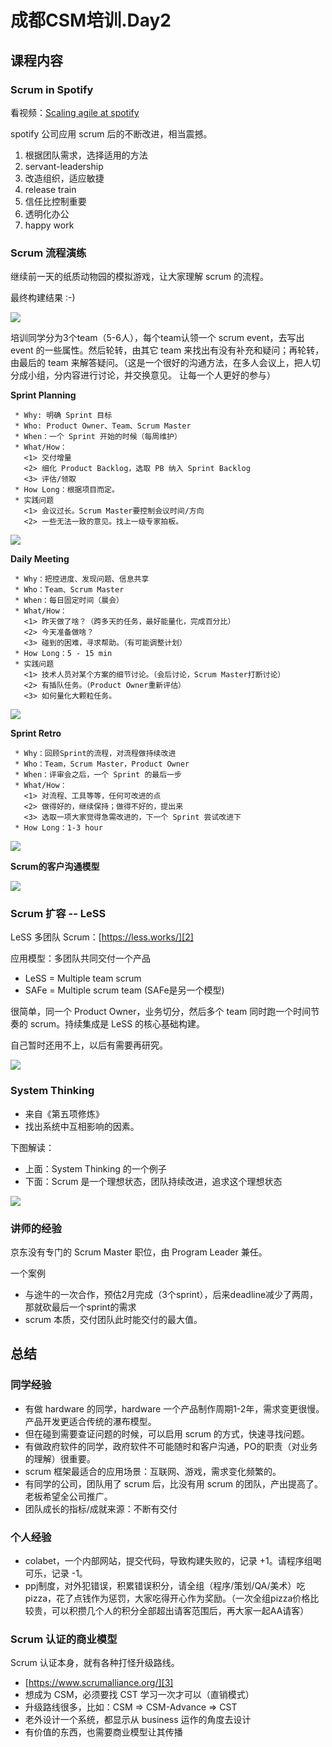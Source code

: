 # 成都CSM培训.Day2

## 课程内容

### Scrum in Spotify

看视频：[Scaling agile at spotify][1]

spotify 公司应用 scrum 后的不断改进，相当震撼。

 1. 根据团队需求，选择适用的方法
 2. servant-leadership
 3. 改造组织，适应敏捷
 4. release train
 5. 信任比控制重要
 6. 透明化办公
 7. happy work


### Scrum 流程演练

继续前一天的纸质动物园的模拟游戏，让大家理解 scrum 的流程。

最终构建结果 :-)

![](2018_04_13_scrum_master_day_2_image_01.png)

培训同学分为3个team（5-6人），每个team认领一个 scrum event，去写出 event 的一些属性。然后轮转，由其它 team 来找出有没有补充和疑问；再轮转，由最后的 team 来解答疑问。（这是一个很好的沟通方法，在多人会议上，把人切分成小组，分内容进行讨论，并交换意见。
让每一个人更好的参与）

**Sprint Planning**

```
 * Why: 明确 Sprint 目标
 * Who: Product Owner、Team、Scrum Master
 * When：一个 Sprint 开始的时候（每周维护）
 * What/How：
   <1> 交付增量
   <2> 细化 Product Backlog，选取 PB 纳入 Sprint Backlog
   <3> 评估/领取
 * How Long：根据项目而定。
 * 实践问题
   <1> 会议过长。Scrum Master要控制会议时间/方向
   <2> 一些无法一致的意见。找上一级专家拍板。
```

![](2018_04_13_scrum_master_day_2_image_02.png)

**Daily Meeting**

```
 * Why：把控进度、发现问题、信息共享
 * Who：Team、Scrum Master
 * When：每日固定时间（晨会）
 * What/How：
   <1> 昨天做了啥？（跨多天的任务，最好能量化，完成百分比）
   <2> 今天准备做啥？
   <3> 碰到的困难，寻求帮助。（有可能调整计划）
 * How Long：5 - 15 min
 * 实践问题
   <1> 技术人员对某个方案的细节讨论。（会后讨论，Scrum Master打断讨论）
   <2> 有插队任务。（Product Owner重新评估）
   <3> 如何量化大颗粒任务。
```

![](2018_04_13_scrum_master_day_2_image_03.png)

**Sprint Retro**

```
 * Why：回顾Sprint的流程，对流程做持续改进
 * Who：Team，Scrum Master，Product Owner
 * When：评审会之后，一个 Sprint 的最后一步
 * What/How：
   <1> 对流程、工具等等，任何可改进的点
   <2> 做得好的，继续保持；做得不好的，提出来
   <3> 选取一项大家觉得急需改进的，下一个 Sprint 尝试改进下
 * How Long：1-3 hour
```

![](2018_04_13_scrum_master_day_2_image_04.png)

**Scrum的客户沟通模型**

![](2018_04_13_scrum_master_day_2_image_05.png)


### Scrum 扩容 -- LeSS

LeSS 多团队 Scrum：[https://less.works/][2]

应用模型：多团队共同交付一个产品

 * LeSS = Multiple team scrum
 * SAFe = Multiple scrum team (SAFe是另一个模型)

很简单，同一个 Product Owner，业务切分，然后多个 team 同时跑一个时间节奏的 scrum。持续集成是 LeSS 的核心基础构建。

自己暂时还用不上，以后有需要再研究。

![](2018_04_13_scrum_master_day_2_image_06.png)


### System Thinking

 * 来自《第五项修炼》
 * 找出系统中互相影响的因素。

下图解读：

 * 上面：System Thinking 的一个例子
 * 下面：Scrum 是一个理想状态，团队持续改进，追求这个理想状态

![](2018_04_13_scrum_master_day_2_image_07.png)


### 讲师的经验

京东没有专门的 Scrum Master 职位，由 Program Leader 兼任。

一个案例
  * 与途牛的一次合作，预估2月完成（3个sprint），后来deadline减少了两周，那就砍最后一个sprint的需求
  * scrum 本质，交付团队此时能交付的最大值。


## 总结

### 同学经验

 * 有做 hardware 的同学，hardware 一个产品制作周期1-2年，需求变更很慢。产品开发更适合传统的瀑布模型。
 * 但在碰到需要查证问题的时候，可以启用 scrum 的方式，快速寻找问题。
 * 有做政府软件的同学，政府软件不可能随时和客户沟通，PO的职责（对业务的理解）很重要。
 * scrum 框架最适合的应用场景：互联网、游戏，需求变化频繁的。
 * 有同学的公司，团队用了 scrum 后，比没有用 scrum 的团队，产出提高了。老板希望全公司推广。
 * 团队成长的指标/成就来源：不断有交付

### 个人经验

 * colabet，一个内部网站，提交代码，导致构建失败的，记录 +1。请程序组喝可乐，记录 -1。
 * ppj制度，对外犯错误，积累错误积分，请全组（程序/策划/QA/美术）吃pizza，花了点钱作为惩罚，大家吃得开心作为奖励。（一次全组pizza价格比较贵，可以积攒几个人的积分全部超出请客范围后，再大家一起AA请客）

### Scrum 认证的商业模型

Scrum 认证本身，就有各种打怪升级路线。

 * [https://www.scrumalliance.org/][3]
 * 想成为 CSM，必须要找 CST 学习一次才可以（直销模式）
 * 升级路线很多，比如：CSM => CSM-Advance => CST
 * 老外设计一个系统，都显示从 business 运作的角度去设计
 * 有价值的东西，也需要商业模型让其传播


[1]:http://v.youku.com/v_show/id_XMzA5MjkxNjUyOA==.html?spm=a2h0k.8191407.0.0&from=s1.8-1-1.2
[2]:https://less.works/
[3]:https://www.scrumalliance.org/
